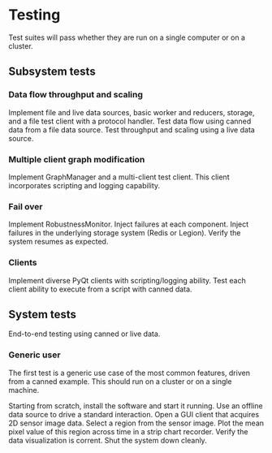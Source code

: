 # Testing

Test suites will pass whether they are run on a single computer or on a cluster.

## Subsystem tests

### Data flow throughput and scaling

Implement file and live data sources, basic worker and reducers, storage, and a file test client with a protocol handler.
Test data flow using canned data from a file data source.
Test throughput and scaling using a live data source.


### Multiple client graph modification

Implement GraphManager and a multi-client test client.
This client incorporates scripting and logging capability.

### Fail over

Implement RobustnessMonitor.
Inject failures at each component.
Inject failures in the underlying storage system (Redis or Legion).
Verify the system resumes as expected.

### Clients

Implement diverse PyQt clients with scripting/logging ability.
Test each client ability to execute from a script with canned data.




## System tests

End-to-end testing using canned or live data.

### Generic user

The first test is a generic use case of the most common features, driven from
a canned example.
This should run on a cluster or on a single machine.

Starting from scratch, install the software and start it running.
Use an offline data source to drive a standard interaction.
Open a GUI client that acquires 2D sensor image data.
Select a region from the sensor image.
Plot the mean pixel value of this region across time in a strip chart recorder.
Verify the data visualization is corrent.
Shut the system down cleanly.


